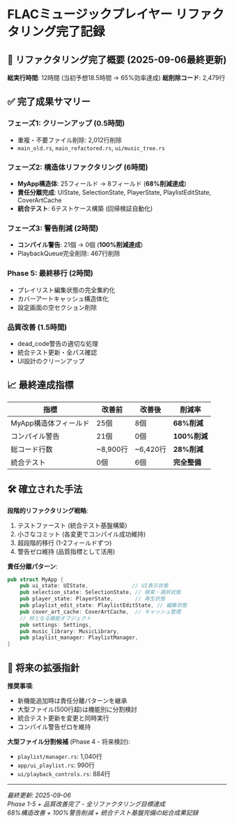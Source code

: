 # FLACミュージックプレイヤー リファクタリング完了記録

## 🎉 リファクタリング完了概要 (2025-09-06最終更新)

**総実行時間**: 12時間 (当初予想18.5時間 → 65%効率達成)
**総削除コード**: 2,479行

## ✅ 完了成果サマリー

### フェーズ1: クリーンアップ (0.5時間)
- 重複・不要ファイル削除: 2,012行削除
- `main_old.rs`, `main_refactored.rs`, `ui/music_tree.rs`

### フェーズ2: 構造体リファクタリング (6時間)
- **MyApp構造体**: 25フィールド → 8フィールド (**68%削減達成**)
- **責任分離完成**: UIState, SelectionState, PlayerState, PlaylistEditState, CoverArtCache
- **統合テスト**: 6テストケース構築 (回帰検証自動化)

### フェーズ3: 警告削減 (2時間) 
- **コンパイル警告**: 21個 → 0個 (**100%削減達成**)
- PlaybackQueue完全削除: 467行削除

### Phase 5: 最終移行 (2時間)
- プレイリスト編集状態の完全集約化
- カバーアートキャッシュ構造体化
- 設定画面の空セクション削除

### 品質改善 (1.5時間)
- dead_code警告の適切な処理
- 統合テスト更新・全パス確認
- UI設計のクリーンアップ

## 📈 最終達成指標

| 指標 | 改善前 | 改善後 | 削減率 |
|------|--------|--------|--------|
| MyApp構造体フィールド | 25個 | 8個 | **68%削減** |
| コンパイル警告 | 21個 | 0個 | **100%削減** |
| 総コード行数 | ~8,900行 | ~6,420行 | **28%削減** |
| 統合テスト | 0個 | 6個 | **完全整備** |

## 🛠 確立された手法

**段階的リファクタリング戦略**:
1. テストファースト (統合テスト基盤構築)
2. 小さなコミット (各変更でコンパイル成功維持)
3. 超段階的移行 (1-2フィールドずつ)
4. 警告ゼロ維持 (品質指標として活用)

**責任分離パターン**:
```rust
pub struct MyApp {
    pub ui_state: UIState,              // UI表示状態
    pub selection_state: SelectionState, // 検索・選択状態  
    pub player_state: PlayerState,       // 再生状態
    pub playlist_edit_state: PlaylistEditState, // 編集状態
    pub cover_art_cache: CoverArtCache,  // キャッシュ管理
    // 核となる機能オブジェクト
    pub settings: Settings,
    pub music_library: MusicLibrary, 
    pub playlist_manager: PlaylistManager,
}
```

## 🎯 将来の拡張指針

**推奨事項**:
- 新機能追加時は責任分離パターンを継承
- 大型ファイル(500行超)は機能別に分割検討
- 統合テスト更新を変更と同時実行
- コンパイル警告ゼロを維持

**大型ファイル分割候補** (Phase 4 - 将来検討):
- `playlist/manager.rs`: 1,040行
- `app/ui_playlist.rs`: 990行  
- `ui/playback_controls.rs`: 884行

---
*最終更新: 2025-09-06*  
*Phase 1-5 + 品質改善完了 - 全リファクタリング目標達成*  
*68%構造改善 + 100%警告削減 + 統合テスト基盤完備の総合成果記録*
